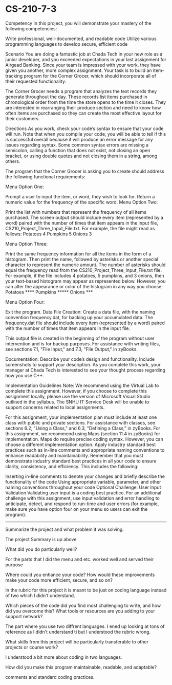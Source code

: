 # CS-210-7-3

Competency
In this project, you will demonstrate your mastery of the following competencies: 

Write professional, well-documented, and readable code
Utilize various programming languages to develop secure, efficient code

Scenario
You are doing a fantastic job at Chada Tech in your new role as a junior developer, and you exceeded expectations in your last assignment for Airgead Banking. Since your team is impressed with your work, they have given you another, more complex assignment. Your task is to build an item-tracking program for the Corner Grocer, which should incorporate all of their requested functionality.

The Corner Grocer needs a program that analyzes the text records they generate throughout the day. These records list items purchased in chronological order from the time the store opens to the time it closes. They are interested in rearranging their produce section and need to know how often items are purchased so they can create the most effective layout for their customers.

Directions
As you work, check your code’s syntax to ensure that your code will run. Note that when you compile your code, you will be able to tell if this is successful overall because it will produce an error message for any issues regarding syntax. Some common syntax errors are missing a semicolon, calling a function that does not exist, not closing an open bracket, or using double quotes and not closing them in a string, among others.

The program that the Corner Grocer is asking you to create should address the following functional requirements:

Menu Option One:

Prompt a user to input the item, or word, they wish to look for.
Return a numeric value for the frequency of the specific word.
Menu Option Two:

Print the list with numbers that represent the frequency of all items purchased.
The screen output should include every item (represented by a word) paired with the number of times that item appears in the input file, CS210_Project_Three_Input_File.txt. For example, the file might read as follows:
Potatoes 4
Pumpkins 5
Onions 3

Menu Option Three:

Print the same frequency information for all the items in the form of a histogram.
Then print the name, followed by asterisks or another special character to represent the numeric amount.
The number of asterisks should equal the frequency read from the CS210_Project_Three_Input_File.txt file. For example, if the file includes 4 potatoes, 5 pumpkins, and 3 onions, then your text-based histogram may appear as represented below. However, you can alter the appearance or color of the histogram in any way you choose:
Potatoes ****
Pumpkins *****
Onions ***

Menu Option Four:

Exit the program.
Data File Creation:
Create a data file, with the naming convention frequency.dat, for backing up your accumulated data. The frequency.dat file should include every item (represented by a word) paired with the number of times that item appears in the input file.

This output file is created in the beginning of the program without user intervention and is for backup purposes. For assistance with writing files, see sections 7.1, "File Input," and 7.3, "File Output," in zyBooks.

Documentation:
Describe your code’s design and functionality. Include screenshots to support your description. As you complete this work, your manager at Chada Tech is interested to see your thought process regarding how you use C++.

Implementation Guidelines
Note: We recommend using the Virtual Lab to complete this assignment. However, if you choose to complete this assignment locally, please use the version of Microsoft Visual Studio outlined in the syllabus. The SNHU IT Service Desk will be unable to support concerns related to local assignments.

For this assignment, your implementation plan must include at least one class with public and private sections. For assistance with classes, see sections 6.2, "Using a Class," and 6.3, "Defining a Class," in zyBooks.
For this assignment, we recommend using Maps (section 11.4 in zyBooks) for implementation. Maps do require precise coding syntax. However, you can choose a different implementation option.
Apply industry standard best practices such as in-line comments and appropriate naming conventions to enhance readability and maintainability. Remember that you must demonstrate industry standard best practices in all your code to ensure clarity, consistency, and efficiency. This includes the following:

Inserting in-line comments to denote your changes and briefly describe the functionality of the code
Using appropriate variable, parameter, and other naming conventions throughout your code
Optional Challenge: User Input Validation
Validating user input is a coding best practice. For an additional challenge with this assignment, use input validation and error handling to anticipate, detect, and respond to run-time and user errors (for example, make sure you have option four on your menu so users can exit the program).

-------------------------------------------------------------------------------------------------------------------------------

Summarize the project and what problem it was solving.

The project Summary is up above

What did you do particularly well?

For the parts that I did the menu and etc. worked well and served their purpose

Where could you enhance your code? How would these improvements make your code more efficient, secure, and so on?

In the rubric for this project it is meant to be just on coding language instead of two which I didn't understand.

Which pieces of the code did you find most challenging to write, and how did you overcome this? What tools or resources are you adding to your support network?

The part where you use two diffrent languages. I ened up looking at tons of reference as I didn't understand ti but I understood the rubric wrong.

What skills from this project will be particularly transferable to other projects or course work?

I understood a bit more about coding in two languages.

How did you make this program maintainable, readable, and adaptable?

comments and standard coding practices.
